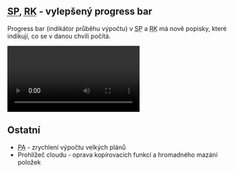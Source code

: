 ﻿---
categories: [fenix]
layout: fenix
---
## <abbr title="Strategický plán">SP</abbr>, <abbr title="Reachové křivky">RK</abbr> - vylepšený progress bar
Progress bar (indikátor průběhu výpočtu) v <abbr title="Strategický plán">SP</abbr> a <abbr title="Reachové křivky">RK</abbr> má nově popisky, které indikují, co se v danou chvíli počítá.


<video src="{{site.url}}/data/newprogressbar.mp4" type="video/mp4" controls>Popisky průběhu výpočtu</video>

## Ostatní
<ul>
<li><abbr title="Postanalýza">PA</abbr> - zrychlení výpočtu velkých plánů</li>
<li>Prohlížeč cloudu - oprava kopírovacích funkcí a hromadného mazání položek</li>
</ul>